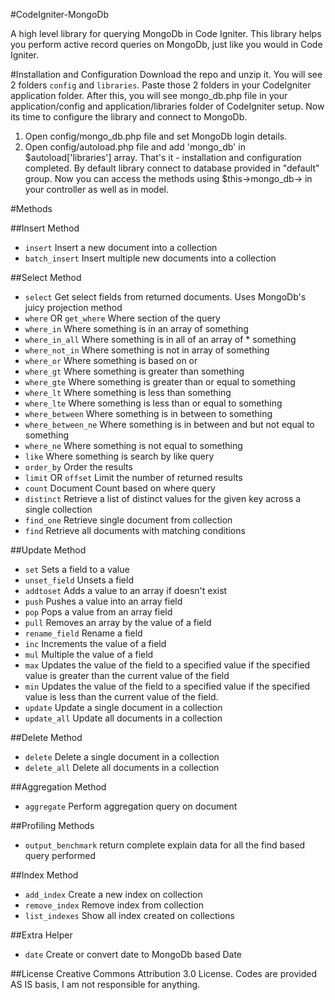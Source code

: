 #CodeIgniter-MongoDb

A high level library for querying MongoDb in Code Igniter. This library helps you perform active record queries on MongoDb, just like you would in Code Igniter.

#Installation and Configuration
Download the repo and unzip it. You will see 2 folders `config` and `libraries`. Paste those 2 folders in your CodeIgniter application folder.
After this, you will see mongo_db.php file in your application/config and application/libraries folder of CodeIgniter setup.
Now its time to configure the library and connect to MongoDb.
 1) Open config/mongo_db.php file and set MongoDb login details.
 2) Open config/autoload.php file and add 'mongo_db' in $autoload['libraries'] array.
That's it - installation and configuration completed. By default library connect to database provided in "default" group.
Now you can access the methods using $this->mongo_db-> in your controller as well as in model.


#Methods

##Insert Method
* `insert` Insert a new document into a collection
* `batch_insert` Insert multiple new documents into a collection

##Select Method
* `select` Get select fields from returned documents. Uses MongoDb's juicy projection method
* `where` OR `get_where` Where section of the query
* `where_in` Where something is in an array of something
* `where_in_all` Where something is in all of an array of * something
* `where_not_in` Where something is not in array of something
* `where_or` Where something is based on or
* `where_gt` Where something is greater than something
* `where_gte` Where something is greater than or equal to something
* `where_lt` Where something is less than something
* `where_lte` Where something is less than or equal to something
* `where_between` Where something is in between to something
* `where_between_ne` Where something is in between and but not equal to something
* `where_ne` Where something is not equal to something
* `like` Where something is search by like query
* `order_by` Order the results
* `limit` OR `offset` Limit the number of returned results
* `count` Document Count based on where query
* `distinct` Retrieve a list of distinct values for the given key across a single collection
* `find_one` Retrieve single document from collection
* `find` Retrieve all documents with matching conditions

##Update Method
* `set` Sets a field to a value
* `unset_field` Unsets a field
* `addtoset` Adds a value to an array if doesn't exist
* `push` Pushes a value into an array field
* `pop` Pops a value from an array field
* `pull` Removes an array by the value of a field
* `rename_field` Rename a field
* `inc` Increments the value of a field
* `mul` Multiple the value of a field
* `max` Updates the value of the field to a specified value if the specified value is greater than the current value of the field
* `min` Updates the value of the field to a specified value if the specified value is less than the current value of the field.
* `update` Update a single document in a collection
* `update_all` Update all documents in a collection

##Delete Method
* `delete` Delete a single document in a collection
* `delete_all` Delete all documents in a collection

##Aggregation Method
* `aggregate` Perform aggregation query on document

##Profiling Methods
* `output_benchmark` return complete explain data for all the find based query performed


##Index Method
* `add_index` Create a new index on collection
* `remove_index` Remove index from collection
* `list_indexes` Show all index created on collections

##Extra Helper
* `date` Create or convert date to MongoDb based Date

##License
Creative Commons Attribution 3.0 License.
Codes are provided AS IS basis, I am not responsible for anything.
